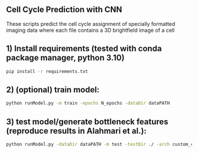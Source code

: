 ## Cell Cycle Prediction with CNN
These scripts predict the cell cycle assignment of specially formatted imaging data where each file contains a 3D brightfield image of a cell

## 1) Install requirements (tested with conda package manager, python 3.10)
```bash
pip install -r requirements.txt
```
## 2) (optional) train model:
```bash
python runModel.py -m train -epochs N_epochs -dataDir dataPATH
```

## 3) test model/generate bottleneck features (reproduce results in Alahmari et al.):
```bash
python runModel.py -dataDir dataPATH -m test -testDir ./ -arch custom_cnn -exp CNN_exp1_merged_data_ch1
```
